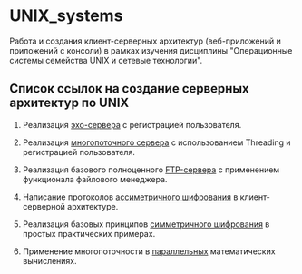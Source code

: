 # UNIX_systems


Работа и создания клиент-серверных архитектур (веб-приложений и приложений с консоли) в рамках изучения дисциплины "Операционные системы семейства UNIX и сетевые технологии".

## Список ссылок на создание серверных архитектур по UNIX

1. Реализация [эхо-сервера](https://github.com/Valyaevgeorgiy/Server_python/tree/main/Echo_server) с регистрацией пользователя.

2. Реализация [многопоточного сервера](https://github.com/Valyaevgeorgiy/Server_python/tree/main/Thread_server) с использованием Threading и регистрацией пользователя.

3. Реализация базового полноценного [FTP-сервера](https://github.com/Valyaevgeorgiy/UNIX_systems/tree/main/FTP_Server) с применением функционала файлового менеджера.

4. Написание протоколов [ассиметричного шифрования](https://github.com/Valyaevgeorgiy/UNIX_systems/tree/main/Encryption_methods/Assymetric_encryption) в клиент-серверной архитектуре.

5. Реализация базовых принципов [симметричного шифрования](https://github.com/Valyaevgeorgiy/UNIX_systems/tree/main/Encryption_methods/Symmetric_encryption) в простых практических примерах.

6. Применение многопоточности в [параллельных](https://github.com/Valyaevgeorgiy/UNIX_systems/tree/main/Parallelism) математических вычислениях.
